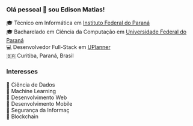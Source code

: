 ### Olá pessoal 👋 sou Edison Matias!
🎓 Técnico em Informática em [Instituto Federal do Paraná](https://curitiba.ifpr.edu.br/) <br>
🎓 Bacharelado em Ciência da Computação em [Universidade Federal do Paraná](https://web.inf.ufpr.br/bcc/) <br>
💻 Desenvolvedor Full-Stack em [UPlanner](https://uplanner.com.br/) <br>
🇧🇷 Curitiba, Paraná, Brasil <br>

### Interesses
👾 Ciência de Dados <br>
👾 Machine Learning <br>
👾 Desenvolvimento Web <br>
👾 Desenvolvimento Mobile <br>
👾 Segurança da Informaç <br>
👾 Blockchain <br>
